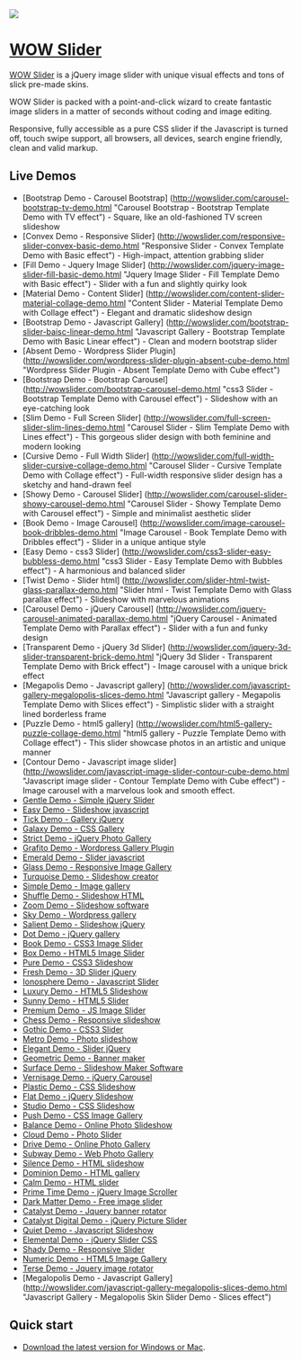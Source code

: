 <a href="http://wowslider.com/">
  <img src="http://wowslider.com/images/wowslider-demos800.jpg">
</a>

# [WOW Slider](http://wowslider.com/)

[WOW Slider](http://wowslider.com/) is a jQuery image slider with unique  visual effects 
and tons of slick pre-made skins. 

WOW Slider is packed with a point-and-click wizard to create fantastic image sliders in a matter of seconds without 
coding and image editing. 

Responsive, fully accessible as a pure CSS slider if the Javascript is turned off, touch swipe support, 
all browsers, all devices,  search engine friendly, clean and valid markup. 
 
## Live Demos

*    [Bootstrap Demo - Carousel Bootstrap] (http://wowslider.com/carousel-bootstrap-tv-demo.html "Carousel Bootstrap - Bootstrap Template Demo with TV effect") - Square, like an old-fashioned TV screen slideshow
*    [Convex Demo - Responsive Slider] (http://wowslider.com/responsive-slider-convex-basic-demo.html "Responsive Slider - Convex Template Demo with Basic effect") - High-impact, attention grabbing slider
*    [Fill Demo - Jquery Image Slider] (http://wowslider.com/jquery-image-slider-fill-basic-demo.html "Jquery Image Slider - Fill Template Demo with Basic effect") - Slider with a fun and slightly quirky look
*    [Material Demo - Content Slider] (http://wowslider.com/content-slider-material-collage-demo.html "Content Slider - Material Template Demo with Collage effect") - Elegant and dramatic slideshow design
*    [Bootstrap Demo - Javascript Gallery] (http://wowslider.com/bootstrap-slider-baisc-linear-demo.html "Javascript Gallery - Bootstrap Template Demo with Basic Linear effect") - Clean and modern bootstrap slider
*    [Absent Demo - Wordpress Slider Plugin] (http://wowslider.com/wordpress-slider-plugin-absent-cube-demo.html "Wordpress Slider Plugin - Absent Template Demo with Cube effect")
*    [Bootstrap Demo - Bootstrap Carousel] (http://wowslider.com/bootstrap-carousel-demo.html "css3 Slider - Bootstrap Template Demo with Carousel effect") - Slideshow with an eye-catching look
*    [Slim Demo - Full Screen Slider] (http://wowslider.com/full-screen-slider-slim-lines-demo.html "Carousel Slider - Slim Template Demo with Lines effect") - This gorgeous slider design with both feminine and modern looking
*    [Cursive Demo - Full Width Slider] (http://wowslider.com/full-width-slider-cursive-collage-demo.html "Carousel Slider - Cursive Template Demo with Collage effect") - Full-width responsive slider design has a sketchy and hand-drawn feel
*    [Showy Demo - Carousel Slider] (http://wowslider.com/carousel-slider-showy-carousel-demo.html "Carousel Slider - Showy Template Demo with Carousel effect") - Simple and minimalist aesthetic slider
*    [Book Demo - Image Carousel] (http://wowslider.com/image-carousel-book-dribbles-demo.html "Image Carousel - Book Template Demo with Dribbles effect") - Slider in a unique antique style 
*    [Easy Demo - css3 Slider] (http://wowslider.com/css3-slider-easy-bubbless-demo.html "css3 Slider - Easy Template Demo with Bubbles effect") - A harmonious and balanced slider
*    [Twist Demo - Slider html] (http://wowslider.com/slider-html-twist-glass-parallax-demo.html "Slider html - Twist Template Demo with Glass parallax effect") - Slideshow with marvelous animations
*    [Carousel Demo - jQuery Carousel] (http://wowslider.com/jquery-carousel-animated-parallax-demo.html "jQuery Carousel - Animated Template Demo with Parallax effect") - Slider with a fun and funky design
*    [Transparent Demo - jQuery 3d Slider] (http://wowslider.com/jquery-3d-slider-transparent-brick-demo.html "jQuery 3d Slider - Transparent Template Demo with Brick effect") - Image carousel with a unique brick effect
*    [Megapolis Demo - Javascript gallery] (http://wowslider.com/javascript-gallery-megalopolis-slices-demo.html "Javascript gallery - Megapolis Template Demo with Slices effect") - Simplistic slider with a straight lined borderless frame
*    [Puzzle Demo - html5 gallery] (http://wowslider.com/html5-gallery-puzzle-collage-demo.html "html5 gallery - Puzzle Template Demo with Collage effect") - This slider showcase photos in an artistic and unique manner
*    [Contour Demo - Javascript image slider] (http://wowslider.com/javascript-image-slider-contour-cube-demo.html "Javascript image slider - Contour Template Demo with Cube effect") - Image carousel with a marvelous look and smooth effect.
*    [Gentle Demo - Simple jQuery Slider](http://wowslider.com/simple-jquery-slider-gentle-linear-demo.html "Simple jQuery Slider - Gentle Template Demo with Basic linear effect")
*    [Easy Demo - Slideshow javascript](http://wowslider.com/slideshow-javascript-easy-page-demo.html "Slideshow javascript - Easy Template Demo with Page effect")
*    [Tick Demo - Gallery jQuery](http://wowslider.com/gallery-jquery-tick-book-demo.html "Gallery jQuery - Tick Template Demo with Book effect")
*    [Galaxy Demo - CSS Gallery](http://wowslider.com/css-gallery-galaxy-collage-demo.html "CSS Gallery - Galaxy Template Demo with Collage effect")
*    [Strict Demo - jQuery Photo Gallery](http://wowslider.com/jquery-photo-gallery-strict-photo-demo.html "jQuery Photo Gallery - Strict Template Demo with Photo effect")
*    [Grafito Demo - Wordpress Gallery Plugin](http://wowslider.com/wordpress-gallery-plugin-grafito-seven-demo.html "Wordpress Gallery Plugin - Grafito Template Demo with Seven effect")
*    [Emerald Demo - Slider javascript](http://wowslider.com/slider-javascript-emerald-photo-demo.html "Slider javascript - Emerald Template Demo with Page effect")
*    [Glass Demo - Responsive Image Gallery](http://wowslider.com/responsive-image-gallery-glass-collage.html "Responsive Image Gallery - Glass Template Demo with Basic Collage effect")
*    [Turquoise Demo - Slideshow creator](http://wowslider.com/slideshow-creator-turquoise-stack-v-demo.html "Slideshow creator - Turquoise Template Demo with Stack Vertical effect")
*    [Simple Demo - Image gallery](http://wowslider.com/image-gallery-simple-basic-demo.html "Image gallery - Simple Template Demo with Basic effect")
*    [Shuffle Demo - Slideshow HTML](http://wowslider.com/slideshow-html-shuffle-rotate-demo.html "Slideshow HTML - Shuffle Template Demo with Rotate effect")
*    [Zoom Demo - Slideshow software](http://wowslider.com/slideshow-software-zoom-domino-demo.html "Slideshow software - Zoom Template Demo with Domino effect")
*    [Sky Demo - Wordpress gallery](http://wowslider.com/wordpress-gallery-sky-blur-demo.html "Wordpress gallery - Sky Template Demo with Blur effect")
*    [Salient Demo - Slideshow jQuery](http://wowslider.com/slideshow-jquery-salient-squares-demo.html "Slideshow jQuery - Salient Template Demo with Squares effect")
*    [Dot Demo - jQuery gallery](http://wowslider.com/jquery-gallery-dot-seven-demo.html "jQuery gallery - Dot Template Demo with Seven effect")
*    [Book Demo - CSS3 Image Slider](http://wowslider.com/css3-image-slider-book-demo.html "CSS3 Image Slider - Book Template Demo with Book effect")
*    [Box Demo - HTML5 Image Slider](http://wowslider.com/html5-image-slider-box-stack-v-demo.html "HTML5 Image Slider - Box Template Demo with Stack Vertical effect")
*    [Pure Demo - CSS3 Slideshow](http://wowslider.com/css3-slideshow-pure-domino.html "CSS3 Slideshow - Pure Template Demo with Domino effect")
*    [Fresh Demo - 3D Slider jQuery](http://wowslider.com/3d-slider-jquery-fresh-cube-demo.html "3D Slider jQuery - Fresh Template Demo with Cube effect")
*    [Ionosphere Demo - Javascript Slider](http://wowslider.com/javascript-slider-ionosphere-stack-demo.html "Javascript Slider - Ionosphere Template Demo with Stack effect")
*    [Luxury Demo - HTML5 Slideshow](http://wowslider.com/html5-slideshow-luxury-slices-demo.html "HTML5 Slideshow - Luxury Template Demo with Slices effect")
*    [Sunny Demo - HTML5 Slider](http://wowslider.com/html5-slider-sunny-fade-demo.html "HTML5 Slider - Sunny Template Demo with Fade effect")
*    [Premium Demo - JS Image Slider](http://wowslider.com/js-image-slider-premium-page-demo.html "JS Image Slider - Premium Template Demo with Page effect")
*    [Chess Demo - Responsive slideshow](http://wowslider.com/responsive-slideshow-chess-blinds-demo.html "Responsive slideshow - Chess Template Demo with Blinds effect")
*    [Gothic Demo - CSS3 Slider](http://wowslider.com/css3-slider-gothic-domino-demo.html "CSS3 Slider - Gothic Template Demo with Domino effect")
*    [Metro Demo - Photo slideshow](http://wowslider.com/photo-slideshow-metro-rotate-demo.html "Photo slideshow - Metro Template Demo with Rotate effect")
*    [Elegant Demo - Slider jQuery](http://wowslider.com/slider-jquery-elegant-linear-demo.html "Slider jQuery - Elegant Template Demo with Basic linear effect")
*    [Geometric Demo - Banner maker](http://wowslider.com/banner-maker-geometric-kenburns-demo.html "Banner maker - Geometric Template Demo with Ken Burns effect")
*    [Surface Demo - Slideshow Maker Software](http://wowslider.com/slideshow-maker-software-surface-blur-demo.html "Slideshow Maker Software - Surface Template Demo with Blur effect")
*    [Vernisage Demo - jQuery Carousel](http://wowslider.com/jquery-carousel-vernisage-stack-v-demo.html "jQuery Carousel - Vernisage Template Demo with Stack vertical effect")
*    [Plastic Demo - CSS Slideshow](http://wowslider.com/css-slideshow-plastic-squares.html "CSS Slideshow - Plastic Template Demo with Squares effect")
*    [Flat Demo - jQuery Slideshow](http://wowslider.com/jquery-slideshow-flat-slices.html "jQuery Slideshow - Flat Template Demo with Slices effect")
*    [Studio Demo - CSS Slideshow](http://wowslider.com/css-slideshow-studio-fade.html "CSS Slideshow - Studio Template Demo with Fade effect")
*    [Push Demo - CSS Image Gallery](http://wowslider.com/css-image-gallery-push-stack.html "CSS Image Gallery - Push Template Demo with Stack effect")
*    [Balance Demo - Online Photo Slideshow](http://wowslider.com/online-photo-slideshow-balance-blast.html "Online Photo Slideshow - Balance Template Demo")
*    [Cloud Demo - Photo Slider](http://wowslider.com/photo-slider-cloud-fly.html "Photo Slider - Cloud Template Demo with Fly effect")
*    [Drive Demo - Online Photo Gallery](http://wowslider.com/online-photo-gallery-drive-rotate.html "Online Photo Gallery - Drive Template Demo with Rotate effect")
*    [Subway Demo - Web Photo Gallery](http://wowslider.com/web-photo-gallery-subway-basic.html "Web Photo Gallery - Subway Template Demo with Basic effect")
*    [Silence Demo - HTML slideshow](http://wowslider.com/html-slideshow-silence-blur-demo.html "HTML slideshow - Silence Template Demo with Blur effect")
*    [Dominion Demo - HTML gallery](http://wowslider.com/html-gallery-dominion-blinds-demo.html "HTML gallery - Dominion Template Demo with Blinds effect")
*    [Calm Demo - HTML slider](http://wowslider.com/html-slider-calm-kenburns-demo.html "HTML slider - Calm Template Demo with Ken Burns effect")
*    [Prime Time Demo - jQuery Image Scroller](http://wowslider.com/jquery-image-scroller-prime-time-linear-demo.html "jQuery Image Scroller - Prime Time Template Demo with Basic linear effect")
*    [Dark Matter Demo - Free image slider](http://wowslider.com/free-image-slider-dark-matter-squares-demo.html "Free image slider - Dark Matter Demo with Squares effect")
*    [Catalyst Demo - Jquery banner rotator](http://wowslider.com/jquery-banner-rotator-catalyst-fade-demo.html "Jquery banner rotator - Catalyst Template Demo with Fade effect")
*    [Catalyst Digital Demo - jQuery Picture Slider](http://wowslider.com/jquery-picture-slider-catalyst-digital-stack-demo.html "jQuery Picture Slider - Catalyst Digital Template Demo with Stack effect")
*    [Quiet Demo - Javascript Slideshow](http://wowslider.com/javascript-slideshow-quiet-rotate-demo.html "Javascript Slideshow - Quiet Template Demo with Rotate effect")
*    [Elemental Demo - jQuery Slider CSS](http://wowslider.com/jquery-slider-css-elemental-slices-demo.html "jQuery Slider CSS - Elemental Slices Demo")
*    [Shady Demo - Responsive Slider](http://wowslider.com/wordpress-gallery-css-shady-stack-v-demo.html "Responsive Slider - Wordpress Shady Stack Demo")
*    [Numeric Demo - HTML5 Image Gallery](http://wowslider.com/html5-image-gallery-numeric-basic-demo.html "HTML5 Image Gallery Numeric Basic Demo")
*    [Terse Demo - Jquery image rotator](http://wowslider.com/jquery-image-rotator-terse-blur-demo.html "jQuery Slider - Terse Blur") 
*    [Megalopolis Demo - Javascript Gallery] (http://wowslider.com/javascript-gallery-megalopolis-slices-demo.html "Javascript Gallery - Megalopolis Skin Slider Demo - Slices effect")


## Quick start

* [Download the latest version for Windows or Mac](http://wowslider.com/).




